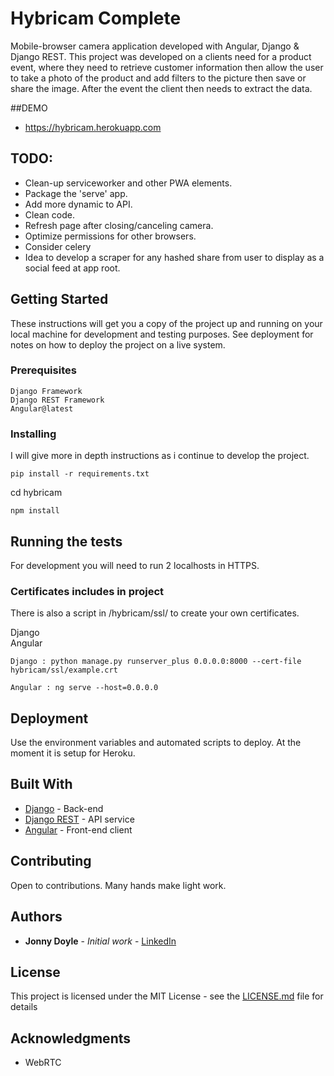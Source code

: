 # Hybricam Complete

Mobile-browser camera application developed with Angular, Django & Django REST.
This project was developed on a clients need for a product event, where they need to retrieve customer information then 
allow the user to take a photo of the product and add filters to the picture then save or share the image. After the 
event the client then needs to extract the data.

##DEMO
* https://hybricam.herokuapp.com

## TODO:
* Clean-up serviceworker and other PWA elements.
* Package the 'serve' app.
* Add more dynamic to API.
* Clean code.
* Refresh page after closing/canceling camera.
* Optimize permissions for other browsers.
* Consider celery
* Idea to develop a scraper for any hashed share from user to display as a social feed at app root.

## Getting Started

These instructions will get you a copy of the project up and running on your local machine for development and testing 
purposes. See deployment for notes on how to deploy the project on a live system.

### Prerequisites

```
Django Framework
Django REST Framework
Angular@latest
```

### Installing

I will give more in depth instructions as i continue to develop the project.

```
pip install -r requirements.txt
```

cd hybricam

```
npm install
```

## Running the tests

For development you will need to run 2 localhosts in HTTPS.

### Certificates includes in project
There is also a script in /hybricam/ssl/ to create your own certificates.


Django
<br>
Angular

```
Django : python manage.py runserver_plus 0.0.0.0:8000 --cert-file hybricam/ssl/example.crt

Angular : ng serve --host=0.0.0.0
```


## Deployment

Use the environment variables and automated scripts to deploy. At the moment it is setup for Heroku.

## Built With

* [Django](https://github.com/django/django) - Back-end
* [Django REST](https://github.com/encode/django-rest-framework) - API service
* [Angular](https://github.com/angular/angular) - Front-end client

## Contributing
 
Open to contributions.  Many hands make light work.

## Authors

* **Jonny Doyle** - *Initial work* - [LinkedIn](https://www.linkedin.com/in/jonnydoyle/)


## License

This project is licensed under the MIT License - see the [LICENSE.md](LICENSE.md) file for details

## Acknowledgments

* WebRTC

